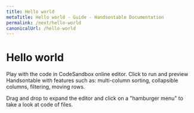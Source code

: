 ```yaml
---
title: Hello world
metaTitle: Hello world - Guide - Handsontable Documentation
permalink: /next/hello-world
canonicalUrl: /hello-world
---
```


# Hello world

Play with the code in CodeSandbox online editor. Click to run and preview Handsontable with features such as: multi-column sorting, collapsible columns, filtering, moving rows. 

Drag and drop to expand the editor and click on a "hamburger menu" to take a look at code of files.

<HelloWorld></HelloWorld>

